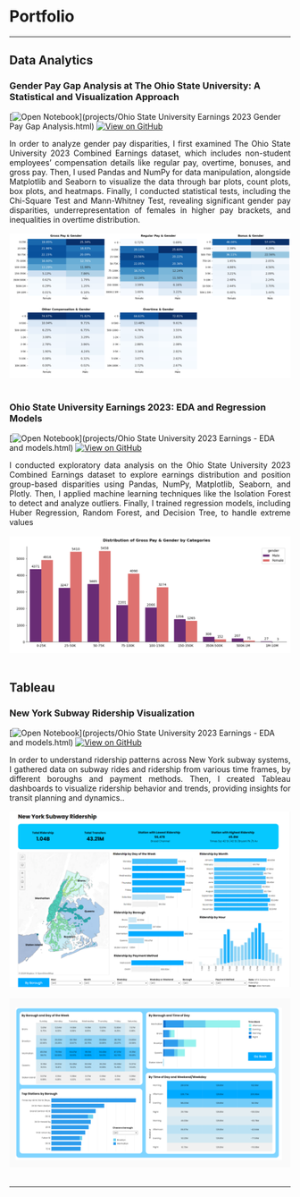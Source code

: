 # Portfolio
---
## Data Analytics
### Gender Pay Gap Analysis at The Ohio State University: A Statistical and Visualization Approach
[![Open Notebook](https://img.shields.io/badge/Jupyter-Open_Notebook-blue?logo=Jupyter)](projects/Ohio State University Earnings 2023 Gender Pay Gap Analysis.html)
[![View on GitHub](https://img.shields.io/badge/GitHub-View_on_GitHub-blue?logo=GitHub)](https://github.com/AlexHarrods/Ohio-State-University-Gender-Pay-Gap-2023-)

<div style="text-align: justify">In order to analyze gender pay disparities, I first examined The Ohio State University 2023 Combined Earnings dataset, which includes non-student employees’ compensation details like regular pay, overtime, bonuses, and gross pay. Then, I used Pandas and NumPy for data manipulation, alongside Matplotlib and Seaborn to visualize the data through bar plots, count plots, box plots, and heatmaps. Finally, I conducted statistical tests, including the Chi-Square Test and Mann-Whitney Test, revealing significant gender pay disparities, underrepresentation of females in higher pay brackets, and inequalities in overtime distribution.</div>
<br>
<center><img src="images/Screenshot 2024-09-20 132424.png"></center>
<br>

### Ohio State University Earnings 2023: EDA and Regression Models
[![Open Notebook](https://img.shields.io/badge/Jupyter-Open_Notebook-blue?logo=Jupyter)](projects/Ohio State University 2023 Earnings - EDA and models.html)
[![View on GitHub](https://img.shields.io/badge/GitHub-View_on_GitHub-blue?logo=GitHub)](https://github.com/AlexHarrods/Ohio-State-University-2023-Earnings---EDA-and-Models)

<div style="text-align: justify">I conducted exploratory data analysis on the Ohio State University 2023 Combined Earnings dataset to explore earnings distribution and position group-based disparities using Pandas, NumPy, Matplotlib, Seaborn, and Plotly. Then, I applied machine learning techniques like the Isolation Forest to detect and analyze outliers. Finally, I trained regression models, including Huber Regression, Random Forest, and Decision Tree, to handle extreme values</div>
<br>
<center><img src="images/Screenshot 2024-09-20 131237.png"></center>
<br>





## Tableau
### New York Subway Ridership Visualization
[![Open Notebook](https://img.shields.io/badge/Jupyter-Open_Notebook-blue?logo=Jupyter)](projects/Ohio State University 2023 Earnings - EDA and models.html)
[![View on GitHub](https://img.shields.io/badge/GitHub-View_on_GitHub-blue?logo=GitHub)](https://github.com/AlexHarrods/Ohio-State-University-2023-Earnings---EDA-and-Models)

<div style="text-align: justify">In order to understand ridership patterns across New York subway systems, I gathered data on subway rides and ridership from various time frames, by different boroughs and payment methods. Then, I created Tableau dashboards to visualize ridership behavior and trends, providing insights for transit planning and dynamics..</div>
<br>
<center><img src="images/Screenshot 2024-09-20 111059.png"></center>
<br>
<center><img src="images/Screenshot 2024-09-20 111157.png"></center>
<br>



---
